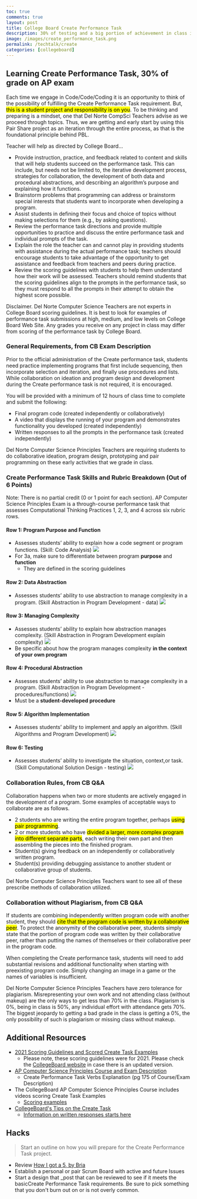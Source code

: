 ```yaml
---
toc: true
comments: true
layout: post
title: College Board Create Performance Task
description: 30% of testing and a big portion of achievement in class is in building your own application. Start thinking about this now!
image: /images/create_performance_task.png
permalink: /techtalk/create
categories: [collegeboard]
---
```


## Learning Create Performance Task, 30% of grade on AP exam

Each time we engage in Code/Code/Coding it is an opportunity to think of the possibility of fulfilling the Create Performance Task requirement. But, <mark>this is a student project and responsibility is on you</mark>. To be thinking and preparing is a mindset, one that Del Norte CompSci Teachers advise as we proceed through topics. Thus, we are getting and early start by using this Pair Share project as an iteration through the entire process, as that is the foundational principle behind PBL.

Teacher will help as directed by College Board...

- Provide instruction, practice, and feedback related to content and skills that will help students succeed on the performance task. This can include, but needs
  not be limited to, the iterative development process, strategies for collaboration,
  the development of both data and procedural abstractions, and describing an
  algorithm’s purpose and explaining how it functions.
- Brainstorm problems that programming can address or brainstorm special
  interests that students want to incorporate when developing a program.
- Assist students in defining their focus and choice of topics without making
  selections for them (e.g., by asking questions).
- Review the performance task directions and provide multiple opportunities to
  practice and discuss the entire performance task and individual prompts of
  the task.
- Explain the role the teacher can and cannot play in providing students with
  assistance during the actual performance task; teachers should encourage
  students to take advantage of the opportunity to get assistance and feedback from
  teachers and peers during practice.
- Review the scoring guidelines with students to help them understand how their
  work will be assessed. Teachers should remind students that the scoring guidelines
  align to the prompts in the performance task, so they must respond to all the
  prompts in their attempt to obtain the highest score possible.

Disclaimer. Del Norte Computer Science Teachers are not experts in College Board scoring guidelines. It is best to look for examples of performance task submissions at high, medium, and low levels on College Board Web Site. Any grades you receive on any project in class may differ from scoring of the performance task by College Board.

### General Requirements, from CB Exam Description

Prior to the official administration of the Create performance task, students need
practice implementing programs that first include sequencing, then incorporate
selection and iteration, and finally use procedures and lists. While collaboration on ideation and program design and development during the Create performance task is not required, it is encouraged.

You will be provided with a minimum of 12 hours of class time to complete and
submit the following:

- Final program code (created independently or collaboratively)
- A video that displays the running of your program and demonstrates
  functionality you developed (created independently)
- Written responses to all the prompts in the performance task
  (created independently)

Del Norte Computer Science Principles Teachers are requiring students to do collaborative ideation, program design, prototyping and pair programming on these early activities that we grade in class.

### Create Performance Task Skills and Rubric Breakdown (Out of 6 Points)

Note: There is no partial credit (0 or 1 point for each section).
AP Computer Science Principles Exam is a through-course performance task that assesses Computational Thinking Practices 1, 2, 3, and 4 across six rubric rows.

#### Row 1: Program Purpose and Function

- Assesses students’ ability to explain how a code segment or program functions. (Skill: Code Analysis)
  ![]({{site.baseurl}}/images/performance_task_rubric/1.png)
- For 3a, make sure to differentiate between program **purpose** and **function**
  - They are defined in the scoring guidelines

#### Row 2: Data Abstraction

- Assesses students’ ability to use abstraction to manage complexity in a program. (Skill Abstraction in Program Development - data)
  ![]({{site.baseurl}}/images/performance_task_rubric/2.png)

#### Row 3: Managing Complexity

- Assesses students’ ability to explain how abstraction manages complexity. (Skill Abstraction in Program Development explain complexity)
  ![]({{site.baseurl}}/images/performance_task_rubric/3.png)
- Be specific about how the program manages complexity **in the context of your own program**

#### Row 4: Procedural Abstraction

- Assesses students’ ability to use abstraction to manage complexity in a program. (Skill Abstraction in Program Development - procedures/functions)
  ![]({{site.baseurl}}/images/performance_task_rubric/4.png)
- Must be a **student-developed procedure**

#### Row 5: Algorithm Implementation

- Assesses students’ ability to implement and apply an algorithm. (Skill Algorithms and Program Development)
  ![]({{site.baseurl}}/images/performance_task_rubric/5.png)

#### Row 6: Testing

- Assesses students’ ability to investigate the situation, context,or task. (Skill Computational Solution Design - testing)
  ![]({{site.baseurl}}/images/performance_task_rubric/6.png)

### Collaboration Rules, from CB Q&A

Collaboration happens when two or more students are actively engaged in the development of a program. Some examples of acceptable ways to collaborate are as follows.

- 2 students who are writing the entire program together, perhaps <mark>using pair programming</mark>.
- 2 or more students who have <mark>divided a larger, more complex program into different separate parts</mark>, each writing their own part and then assembling the pieces into the finished program.
- Student(s) giving feedback on an independently or collaboratively written program.
- Student(s) providing debugging assistance to another student or collaborative group of students.

Del Norte Computer Science Principles Teachers want to see all of these prescribe methods of collaboration utilized.

### Collaboration without Plagiarism, from CB Q&A

If students are combining independently written program code with another student, they should <mark>cite that the program code is written by a collaborative peer</mark>. To protect the anonymity of the collaborative peer, students simply state that the portion of program code was written by their collaborative peer, rather than putting the names of themselves or their collaborative peer in the program code.

When completing the Create performance task, students will need to add substantial revisions and additional functionality when starting with preexisting program code.
Simply changing an image in a game or the names of variables is insufficient.

Del Norte Computer Science Principles Teachers have zero tolerance for plagiarism. Misrepresenting your own work and not attending class (without makeup) are the only ways to get less than 70% in the class. Plagiarism is 0%, being in class is 50%, any individual effort with attendance gets 70%. The biggest jeopardy to getting a bad grade in the class is getting a 0%, the only possibility of such is plagiarism or missing class without makeup.

## Additional Resources

- [2021 Scoring Guidelines and Scored Create Task Examples](https://apcentral.collegeboard.org/courses/ap-computer-science-principles/exam)
    - Please note, these scoring guidelines were for 2021. Please check the [CollegeBoard website](https://apcentral.collegeboard.org/courses/ap-computer-science-principles/exam) in case there is an updated version.
- [AP Computer Science Principles Course and Exam Description](https://apcentral.collegeboard.org/pdf/ap-computer-science-principles-course-and-exam-description.pdf?course=ap-computer-science-principles)
    - Create Performance Task Verbs Explanation (pg 175 of Course/Exam Description)
- The CollegeBoard AP Computer Science Principles Course includes videos scoring Create Task Examples
    - [Scoring examples](https://youtu.be/SBXawkbfOTI?list=PLoGgviqq4844vbwcKegJgIxSQyVHDzSXT&t=10)
- [CollegeBoard's Tips on the Create Task](https://youtu.be/LfzpMASeNHg)
    - [Information on written responses starts here](https://youtu.be/LfzpMASeNHg?t=801)

## Hacks
> Start an outline on how you will prepare for the Create Performance Task project.
- Review [How I got a 5, by Bria]({{site.baseurl}}/collegeboard/bria)
- Establish a personal or pair Scrum Board with active and future Issues
- Start a design that _post that can be reviewed to see if it meets the basicCreate Performance Task requirements. Be sure to pick something that you don't burn out on or is not overly common.

